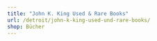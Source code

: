 ```yaml
---
title: "John K. King Used & Rare Books"
url: /detroit/john-k-king-used-und-rare-books/
shop: Bücher
---
```

